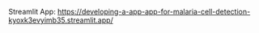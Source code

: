 Streamlit App: https://developing-a-app-app-for-malaria-cell-detection-kyoxk3evyimb35.streamlit.app/
